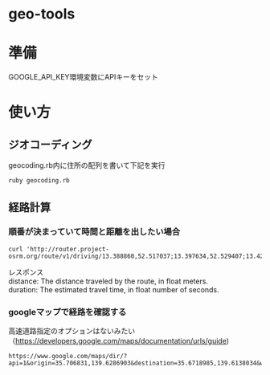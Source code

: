 # geo-tools

# 準備
GOOGLE_API_KEY環境変数にAPIキーをセット

# 使い方
## ジオコーディング
geocoding.rb内に住所の配列を書いて下記を実行
```
ruby geocoding.rb
```

## 経路計算
### 順番が決まっていて時間と距離を出したい場合
```
curl 'http://router.project-osrm.org/route/v1/driving/13.388860,52.517037;13.397634,52.529407;13.428555,52.523219'
```
レスポンス  
distance: The distance traveled by the route, in float meters.  
duration: The estimated travel time, in float number of seconds.

### googleマップで経路を確認する
高速道路指定のオプションはないみたい（https://developers.google.com/maps/documentation/urls/guide)
```
https://www.google.com/maps/dir/?api=1&origin=35.706831,139.6286903&destination=35.6718985,139.6138034&waypoints=35.698688,139.6369792|35.697776,139.6460967|35.7007036,139.65477
```

